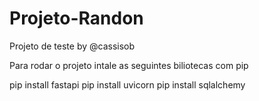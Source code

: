 # Projeto-Randon

Projeto de teste by @cassisob

Para rodar o projeto intale as seguintes biliotecas com pip

pip install fastapi
pip install uvicorn
pip install sqlalchemy

